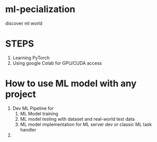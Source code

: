 # ml-pecialization
discover ml world

# STEPS
1. Learning PyTorch
2. Using google Colab for GPU/CUDA access

# How to use ML model with any project
1. Dev ML Pipeline for
    1. ML Model training
    2. ML model testing with dataset and real-world test data
    3. ML model implementation for ML server dev or classic ML task handler
2. 